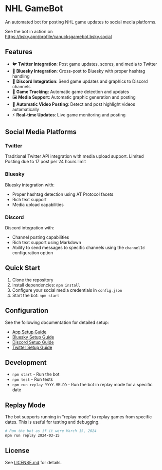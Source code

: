# NHL GameBot

An automated bot for posting NHL game updates to social media platforms.

See the bot in action on https://bsky.app/profile/canucksgamebot.bsky.social

## Features

- 🐦 **Twitter Integration**: Post game updates, scores, and media to Twitter
- 🦋 **Bluesky Integration**: Cross-post to Bluesky with proper hashtag handling
- 💬 **Discord Integration**: Send game updates and graphics to Discord channels
- 🏒 **Game Tracking**: Automatic game detection and updates
- 🖼️ **Media Support**: Automatic graphic generation and posting
- 🎥 **Automatic Video Posting**: Detect and post highlight videos automatically
- ⚡ **Real-time Updates**: Live game monitoring and posting

## Social Media Platforms

### Twitter

Traditional Twitter API integration with media upload support.
Limited Posting due to 17 post per 24 hours limit

### Bluesky

Bluesky integration with:

- Proper hashtag detection using AT Protocol facets
- Rich text support
- Media upload capabilities

### Discord

Discord integration with:

- Channel posting capabilities
- Rich text support using Markdown
- Ability to send messages to specific channels using the `channelId` configuration option

## Quick Start

1. Clone the repository
2. Install dependencies: `npm install`
3. Configure your social media credentials in `config.json`
4. Start the bot: `npm start`

## Configuration

See the following documentation for detailed setup:

- [App Setup Guide](./docs/APP_SETUP.md)
- [Bluesky Setup Guide](./docs/BLUESKY_SETUP.md)
- [Discord Setup Guide](./docs/DISCORD_SETUP.md)
- [Twitter Setup Guide](./docs/TWITTER_SETUP.md)

## Development

- `npm start` - Run the bot
- `npm test` - Run tests
- `npm run replay YYYY-MM-DD` - Run the bot in replay mode for a specific date

## Replay Mode

The bot supports running in "replay mode" to replay games from specific dates. This is useful for testing and debugging.

```bash
# Run the bot as if it were March 15, 2024
npm run replay 2024-03-15
```

## License

See [LICENSE.md](LICENSE.md) for details.
